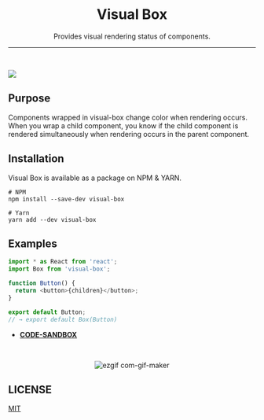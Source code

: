 <div align="center">

<h1>Visual Box</h1>
<p>Provides visual rendering status of components.</p>

</div>

---

<br />

[![](https://shields.io/npm/v/visual-box)](https://www.npmjs.com/package/visual-box)

<h2>Purpose</h2>

Components wrapped in visual-box change color when rendering occurs. <br />
When you wrap a child component, you know if the child component is rendered simultaneously when rendering occurs in the parent component.

<h2>Installation</h2>

Visual Box is available as a package on NPM & YARN.

```
# NPM
npm install --save-dev visual-box

# Yarn
yarn add --dev visual-box
```

<h2>Examples</h2>

```ts
import * as React from 'react';
import Box from 'visual-box';

function Button() {
  return <button>{children}</button>;
}

export default Button;
// → export default Box(Button)
```

- [**CODE-SANDBOX**](https://codesandbox.io/s/bitter-microservice-uif3q?file=/src/components/button.tsx)

<br/>

<div align="center">

![ezgif com-gif-maker](https://user-images.githubusercontent.com/48753593/122633016-2deba800-d111-11eb-86d4-6634e3674674.gif)

</div>

<h2>LICENSE</h2>

[MIT](https://github.com/o-henry/visual-box/blob/master/LICENSE)
